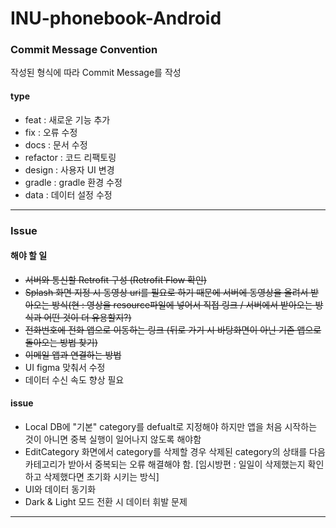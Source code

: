 # INU-phonebook-Android

### __Commit Message Convention__
작성된 형식에 따라 Commit Message를 작성

#### type
- feat : 새로운 기능 추가
- fix : 오류 수정
- docs : 문서 수정
- refactor : 코드 리팩토링
- design : 사용자 UI 변경
- gradle : gradle 환경 수정
- data : 데이터 설정 수정

---

### __Issue__

#### 해야 할 일
- ~~서버와 통신할 Retrofit 구성 (Retrofit Flow 확인)~~
- ~~Splash 화면 지정 시 동영상 uri를 필요로 하기 때문에 서버에 동영상을 올려서 받아오는 방식(현 : 영상을 resource파일에 넣어서 직접 링크 / 서버에서 받아오는 방식과 어떤 것이 더 유용할지?)~~
- ~~전화번호에 전화 앱으로 이동하는 링크 (뒤로 가기 시 바탕화면이 아닌 기존 앱으로 돌아오는 방법 찾기)~~
- ~~이메일 앱과 연결하는 방법~~
- UI figma 맞춰서 수정
- 데이터 수신 속도 향상 필요

#### issue
- Local DB에 "기본" category를 defualt로 지정해야 하지만 앱을 처음 시작하는 것이 아니면 중복 실행이 일어나지 않도록 해야함
- EditCategory 화면에서 category를 삭제할 경우 삭제된 category의 상태를 다음 카테고리가 받아서 중복되는 오류 해결해야 함. [임시방편 : 일일이 삭제했는지 확인하고 삭제했다면 초기화 시키는 방식]
- UI와 데이터 동기화
- Dark & Light 모드 전환 시 데이터 휘발 문제

---
